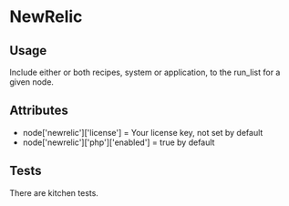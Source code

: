 # NewRelic

## Usage
Include either or both recipes, system or application, to the run_list for a given node.

## Attributes
* node['newrelic']['license'] = Your license key, not set by default
* node['newrelic']['php']['enabled'] = true by default

## Tests
There are kitchen tests.
